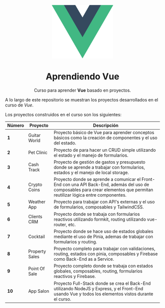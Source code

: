 <div align="center">
<img alt="Curso de Vue js desde cero y con proyectos" src="assets/vue.svg" width="200" />

# Aprendiendo Vue

Curso para aprender **Vue** basado en proyectos.

</div>

A lo largo de este repositorio se muestran los proyectos desarrollados en el curso de _Vue_.

Los proyectos construidos en el curso son los siguientes:

| Número | Proyecto | Descripción |
| ------ | -------- | ----------- |
| **1** | Guitar World | Proyecto básico de Vue para aprender conceptos básicos como la creación de componentes y el uso del estado. |
| **2** | Pet Clinic | Proyecto de para hacer un CRUD simple utilizando el estado y el manejo de formularios. |
| **3** | Cash Track | Proyecto de gestión de gastos y presupuesto donde se aprende a trabajar con formularios, estados y el manejo de local storage. |
| **4** | Crypto Coins | Proyecto donde se aprende a comunicar el Front-End con una API Back-End, además del uso de composables para crear elementos que permitan reutilizar lógica entre componentes. |
| **5** | Weather App | Proyecto para trabajar con API's externas y el uso de formularios, composables y TailwindCSS. |
| **6** | Clients CRM | Proyecto donde se trabaja con formularios reactivos utilizando formkit, routing utilizando vue-router, etc. |
| **7** | Cocktail | Proyecto donde se hace uso de estados globales mediante el uso de Pinia, ademas de trabajar con formularios y routing. |
| **8** | Property Sales | Proyecto completo para trabajar con validaciones, routing, estados con pinia, composables y Firebase como Back-End as a Service. |
| **9** | Point Of Sale | Proyecto completo donde se trabaja con estados globales, composables, routing, formularios reactivos y Firebase. |
| **10** | App Salon | Proyecto Full-Stack donde se crea el Back-End utilizando NodeJS y Express, y el Front-End usando Vue y todos los elementos vistos durante el curso. |
